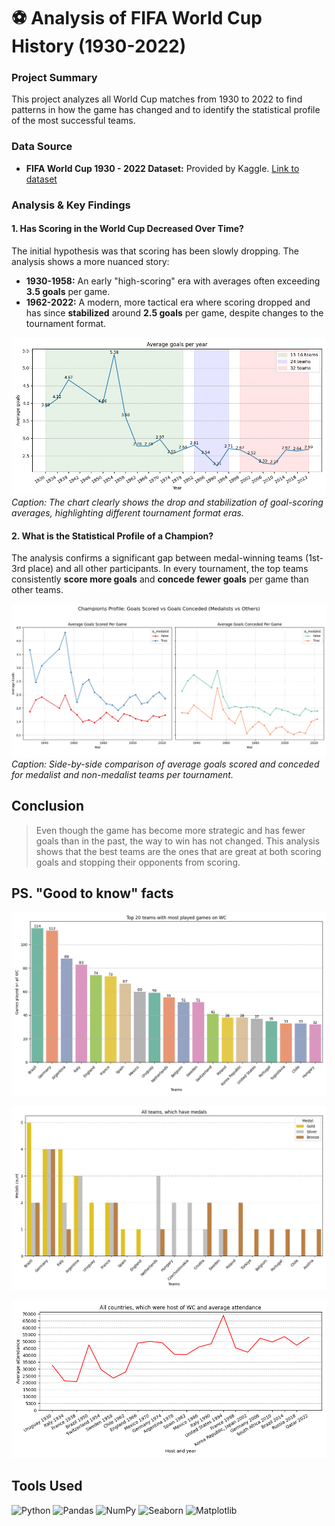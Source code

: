 # ⚽ Analysis of FIFA World Cup History (1930-2022)

### Project Summary

This project analyzes all World Cup matches from 1930 to 2022 to find patterns in how the game has changed and to identify the statistical profile of the most successful teams.

### Data Source
- **FIFA World Cup 1930 - 2022 Dataset:** Provided by Kaggle. [Link to dataset](https://www.kaggle.com/datasets/piterfm/fifa-football-world-cup?select=matches_1930_2022.csv)

### Analysis & Key Findings

#### 1. Has Scoring in the World Cup Decreased Over Time?

The initial hypothesis was that scoring has been slowly dropping. The analysis shows a more nuanced story:
- **1930-1958:** An early "high-scoring" era with averages often exceeding **3.5 goals** per game.
- **1962-2022:** A modern, more tactical era where scoring dropped and has since **stabilized** around **2.5 goals** per game, despite changes to the tournament format.

![Average Goals Over Time](images/avg_goal1.png) 
*Caption: The chart clearly shows the drop and stabilization of goal-scoring averages, highlighting different tournament format eras.*

#### 2. What is the Statistical Profile of a Champion?
The analysis confirms a significant gap between medal-winning teams (1st-3rd place) and all other participants. In every tournament, the top teams consistently **score more goals** and **concede fewer goals** per game than other teams.

![Medalist Performance Comparison](images/champions.png)
*Caption: Side-by-side comparison of average goals scored and conceded for medalist and non-medalist teams per tournament.*

## Conclusion

>Even though the game has become more strategic and has fewer goals than in the past, the way to win has not changed. This analysis shows that the best teams are the ones that are great at both scoring goals and stopping their opponents from scoring.

## PS. "Good to know" facts

![TOP20 Team Games, Which Played on WC](/images/top20.png)

![ALL Medalists During All WC](images/medalists.png)

![AVG Attendance Per Each WC](images/attend.png)

## Tools Used

![Python](https://img.shields.io/badge/Python-3776AB?style=for-the-badge&logo=python&logoColor=white)
![Pandas](https://img.shields.io/badge/Pandas-2C2D72?style=for-the-badge&logo=pandas&logoColor=white)
![NumPy](https://img.shields.io/badge/Numpy-777BB4?style=for-the-badge&logo=numpy&logoColor=white)
![Seaborn](https://img.shields.io/badge/Seaborn-3776AB?style=for-the-badge&logo=seaborn&logoColor=white)
![Matplotlib](https://img.shields.io/badge/Matplotlib-3776AB?style=for-the-badge&logo=matplotlib&logoColor=white)






